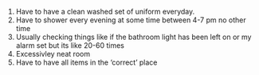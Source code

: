 1. Have to have a clean washed set of uniform everyday.
2. Have to shower every evening at some time between 4-7 pm no other time
3. Usually checking things like if the bathroom light has been left on or my alarm set but its like 20-60 times
4. Excessivley neat room
5. Have to have all items in the ‘correct’ place 
